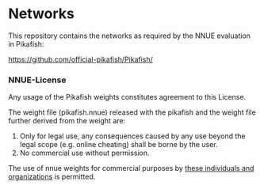 # Networks

This repository contains the networks as required by the NNUE evaluation in Pikafish:

https://github.com/official-pikafish/Pikafish/

### NNUE-License

Any usage of the Pikafish weights constitutes agreement to this License.

The weight file (pikafish.nnue) released with the pikafish and the weight file further derived from the weight are:
1. Only for legal use, any consequences caused by any use beyond the legal scope (e.g. online cheating) shall be borne by the user.
2. No commercial use without permission.

The use of nnue weights for commercial purposes by [these individuals and organizations](https://pikafish.org/list.html) is permitted.
